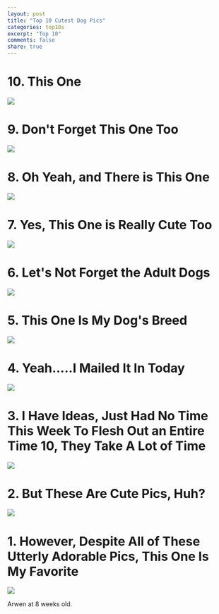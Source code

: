 ```yaml
---
layout: post
title: "Top 10 Cutest Dog Pics"
categories: top10s
excerpt: "Top 10"
comments: false
share: true
---
```



# 10. This One 

![](https://s-media-cache-ak0.pinimg.com/originals/3b/bc/d7/3bbcd721fc7b53e3a7655aa0b77b6441.jpg)




# 9. Don't Forget This One Too

![](http://sirindostlar.com.tr/up/galeri/baslik-1468331949-chepkadog-com-649.jpg)




# 8. Oh Yeah, and There is This One

![](http://3.bp.blogspot.com/-xCAJmZCc2dc/VTJeOrkYPSI/AAAAAAAAAYU/h7fAkDTNIaQ/s1600/cutest-dog-breeds.jpg)



# 7. Yes, This One is Really Cute Too


![](http://www.petsworld.in/blog/wp-content/uploads/2014/09/Siberian-Husky.jpg)



# 6. Let's Not Forget the Adult Dogs 

![](http://data.whicdn.com/images/32747998/animals-cute-dog-Favim.com-458661_large.jpg)



# 5. This One Is My Dog's Breed


![](http://www.rantpets.com/wp-content/uploads/2015/10/australian-shepherd.jpg)



# 4. Yeah.....I Mailed It In Today

![](https://s-media-cache-ak0.pinimg.com/736x/fd/e1/fb/fde1fb5796246c8852a641d4decbd7c2.jpg)




# 3. I Have Ideas, Just Had No Time This Week To Flesh Out an Entire Time 10, They Take A Lot of Time

![](http://yumvelope.com/wp-content/uploads/2016/04/Top-Ten-Cutest-Dog-Breeds-Preview.jpg)



# 2. But These Are Cute Pics, Huh?

![](https://s-media-cache-ak0.pinimg.com/736x/39/ac/29/39ac295992a2d6a5901f0254001438c6.jpg)






# 1. However, Despite All of These Utterly Adorable Pics, This One Is My Favorite

![](http://psmak3.github.io/images/ArwenPuppy.jpg)



Arwen at 8 weeks old.








